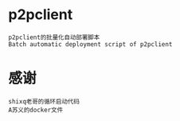 # p2pclient
    p2pclient的批量化自动部署脚本
    Batch automatic deployment script of p2pclient


# 感谢
    shixq老哥的循环启动代码
    A苏义的docker文件